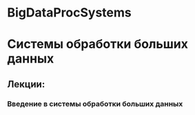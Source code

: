 # BigDataProcSystems
Системы обработки больших данных
======================
Лекции:
----
### Введение в системы обработки больших данных
